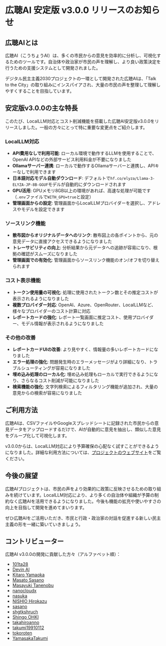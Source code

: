 # 広聴AI 安定版 v3.0.0 リリースのお知らせ

## 広聴AIとは

広聴AI（こうちょうAI）は、多くの市民からの意見を効率的に分析し、可視化するためのツールです。自治体や政治家が市民の声を理解し、より良い政策決定を行うための支援システムとして開発されました。

デジタル民主主義2030プロジェクトの一環として開発された広聴AIは、「Talk to the City」の取り組みにインスパイアされ、大量の市民の声を整理して理解しやすくすることを目指しています。

## 安定版v3.0.0の主な特長

このたび、LocalLLM対応とコスト削減機能を搭載した広聴AI安定版v3.0.0をリリースしました。一般の方々にとって特に重要な変更点をご紹介します。

### LocalLLM対応

- **API費用なしで利用可能**: ローカル環境で動作するLLMを使用することで、OpenAI APIなどの外部サービス利用料金が不要になりました
- **Ollamaサーバー連携**: ローカルで動作するOllamaサーバーと連携し、APIキーなしで利用できます
- **日本語対応モデル自動ダウンロード**: デフォルトで`hf.co/elyza/Llama-3-ELYZA-JP-8B-GGUF`モデルが自動的にダウンロードされます
- **GPU活用**: GPUメモリ8GB以上の環境があれば、高速な処理が可能です（`.env`ファイルで`WITH_GPU=true`と設定）
- **管理画面からの設定**: 管理画面からLocalLLMプロバイダーを選択し、アドレスやモデルを設定できます

### ソースリンク機能

- **散布図からオリジナルデータへのリンク**: 散布図上の各ポイントから、元の意見データに直接アクセスできるようになりました
- **トレーサビリティの向上**: 分析結果から元データへの追跡が容易になり、根拠の確認がスムーズになりました
- **管理画面での有効化**: 管理画面からソースリンク機能のオン/オフを切り替えられます

### コスト表示機能

- **トークン使用量の可視化**: 処理に使用されたトークン数とその推定コストが表示されるようになりました
- **複数プロバイダー対応**: OpenAI、Azure、OpenRouter、LocalLLMなど、様々なプロバイダーのコスト計算に対応
- **レポートカードの強化**: レポート一覧画面に推定コスト、使用プロバイダー、モデル情報が表示されるようになりました

### その他の改善

- **レポートカードUIの改善**: より見やすく、情報量の多いレポートカードになりました
- **エラー処理の強化**: 問題発生時のエラーメッセージがより詳細になり、トラブルシューティングが容易になりました
- **埋め込み処理のローカル化**: 埋め込み処理もローカルで実行できるようになり、さらなるコスト削減が可能になりました
- **検索機能の強化**: 文字列検索によるフィルタリング機能が追加され、大量の意見からの検索が容易になりました

## ご利用方法

広聴AIは、CSVファイルやGoogleスプレッドシートに記録された市民からの意見データをアップロードするだけで、AIが自動的に意見を抽出し、類似した意見をグループ化して可視化します。

v3.0.0からは、LocalLLM対応により予算確保の心配なく試すことができるようになりました。詳細な利用方法については、[プロジェクトのウェブサイト](https://github.com/digitaldemocracy2030/kouchou-ai/)をご覧ください。

## 今後の展望

広聴AIプロジェクトは、市民の声をより効果的に政策に反映させるための取り組みを続けています。LocalLLM対応により、より多くの自治体や組織が予算の制約なく広聴AIを活用できるようになりました。今後も機能の拡充や使いやすさの向上を目指して開発を進めてまいります。

ぜひ広聴AIをご活用いただき、市民と行政・政治家の対話を促進する新しい民主主義の形を一緒に築いていきましょう。

## コントリビューター

広聴AI v3.0.0の開発に貢献した方々（アルファベット順）：

- [101ta28](https://github.com/101ta28)
- [Devin AI](https://github.com/devin-ai-integration)
- [Kitaro Yamaoka](https://github.com/yamaokakitaro)
- [Masato Sasano](https://github.com/masatosasano2)
- [Masayuki Tanenobu](https://github.com/mtane0412)
- [nanocloudx](https://github.com/nanocloudx)
- [nasuka](https://github.com/nasuka)
- [NISHIO Hirokazu](https://github.com/nishio)
- [sasano](https://github.com/sasano)
- [shgtkshruch](https://github.com/shgtkshruch)
- [Shingo OHKI](https://github.com/shingo-ohki)
- [takahiroanno](https://github.com/takahiroanno)
- [takumi19910112](https://github.com/takumi19910112)
- [tokoroten](https://github.com/tokoroten)
- [YamasakaTakumi](https://github.com/YamasakaTakumi)
